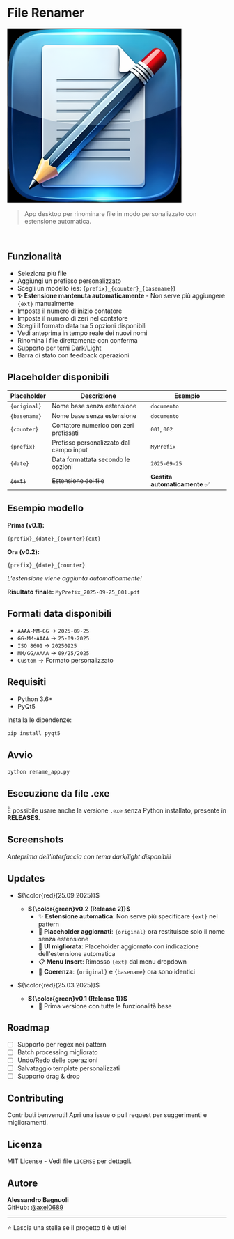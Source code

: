 File Renamer
============
<p align="left">
  <img src="https://github.com/Axel0689/file_renamer/blob/c586a1b64cff37f024cfe484938689021576eed0/assets/icon.png", width="400" height="400">
</p>

> App desktop per rinominare file in modo personalizzato con estensione automatica.

&nbsp;

Funzionalità
------------
- Seleziona più file
- Aggiungi un prefisso personalizzato
- Scegli un modello (es: `{prefix}_{counter}_{basename}`) 
- **✨ Estensione mantenuta automaticamente** - Non serve più aggiungere `{ext}` manualmente
- Imposta il numero di inizio contatore
- Imposta il numero di zeri nel contatore  
- Scegli il formato data tra 5 opzioni disponibili
- Vedi anteprima in tempo reale dei nuovi nomi
- Rinomina i file direttamente con conferma
- Supporto per temi Dark/Light
- Barra di stato con feedback operazioni

Placeholder disponibili
-----------------------
| Placeholder | Descrizione | Esempio |
|-------------|-------------|---------|
| `{original}` | Nome base senza estensione | `documento` |
| `{basename}` | Nome base senza estensione | `documento` |
| `{counter}` | Contatore numerico con zeri prefissati | `001`, `002` |
| `{prefix}` | Prefisso personalizzato dal campo input | `MyPrefix` |
| `{date}` | Data formattata secondo le opzioni | `2025-09-25` |
| ~~`{ext}`~~ | ~~Estensione del file~~ | **Gestita automaticamente** ✅ |

Esempio modello
---------------
**Prima (v0.1):**
```
{prefix}_{date}_{counter}{ext}
```

**Ora (v0.2):**
```
{prefix}_{date}_{counter}
```
*L'estensione viene aggiunta automaticamente!*

**Risultato finale:** `MyPrefix_2025-09-25_001.pdf`

Formati data disponibili
------------------------
- `AAAA-MM-GG` → `2025-09-25`
- `GG-MM-AAAA` → `25-09-2025`
- `ISO 8601` → `20250925`
- `MM/GG/AAAA` → `09/25/2025`
- `Custom` → Formato personalizzato

Requisiti
---------
- Python 3.6+
- PyQt5

Installa le dipendenze:
```bash
pip install pyqt5
```

Avvio
-----
```bash
python rename_app.py
```

Esecuzione da file .exe
-----------------------
È possibile usare anche la versione `.exe` senza Python installato, presente in **RELEASES**.

Screenshots
-----------
*Anteprima dell'interfaccia con tema dark/light disponibili*

Updates
-------
- ${\color{red}(25.09.2025)}$
  - **${\color{green}v0.2 (Release 2)}$**
    - ✨ **Estensione automatica**: Non serve più specificare `{ext}` nel pattern
    - 🔄 **Placeholder aggiornati**: `{original}` ora restituisce solo il nome senza estensione
    - 🎨 **UI migliorata**: Placeholder aggiornato con indicazione dell'estensione automatica
    - 📋 **Menu Insert**: Rimosso `{ext}` dal menu dropdown
    - 🐛 **Coerenza**: `{original}` e `{basename}` ora sono identici

- ${\color{red}(25.03.2025)}$
  - **${\color{green}v0.1 (Release 1)}$**
    - 🚀 Prima versione con tutte le funzionalità base

Roadmap
-------
- [ ] Supporto per regex nei pattern
- [ ] Batch processing migliorato
- [ ] Undo/Redo delle operazioni
- [ ] Salvataggio template personalizzati
- [ ] Supporto drag & drop

Contributing
------------
Contributi benvenuti! Apri una issue o pull request per suggerimenti e miglioramenti.

Licenza
-------
MIT License - Vedi file `LICENSE` per dettagli.

Autore
------
**Alessandro Bagnuoli**  
GitHub: [@axel0689](https://github.com/axel0689)

---
⭐ Lascia una stella se il progetto ti è utile!
